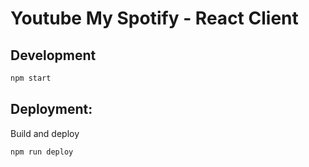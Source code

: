 # Youtube My Spotify - React Client

## Development
```bash
npm start
```

## Deployment:

Build and deploy
```bash
npm run deploy
```
